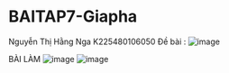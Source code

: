 # BAITAP7-Giapha
Nguyễn Thị Hằng Nga
K225480106050
Đề bài :
![image](https://github.com/user-attachments/assets/0ed1ed8e-99cd-4c4a-bcb1-2503d482238a)

BÀI LÀM
![image](https://github.com/user-attachments/assets/f8984867-eb99-4b3d-a136-f95b17f4315c)
![image](https://github.com/user-attachments/assets/ba2d3028-83a4-4dc4-8eea-85fae6ef774a)





